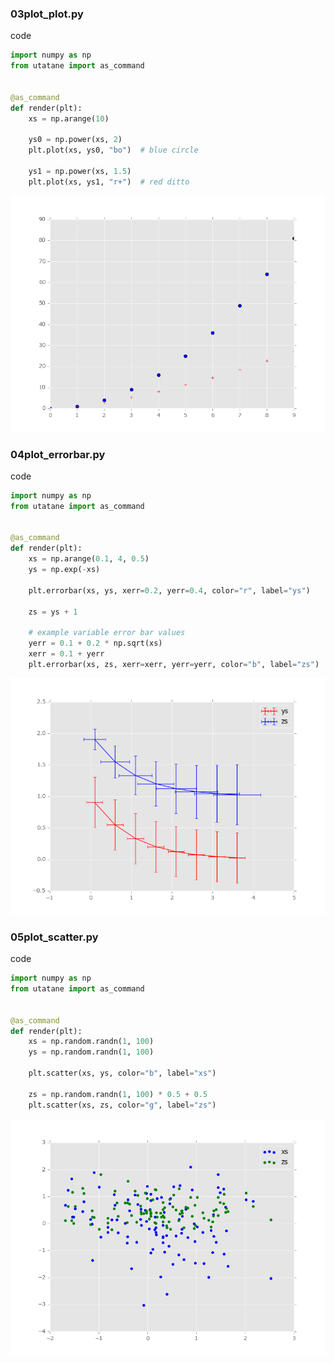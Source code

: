 
### 03plot_plot.py

code

```python
import numpy as np
from utatane import as_command


@as_command
def render(plt):
    xs = np.arange(10)

    ys0 = np.power(xs, 2)
    plt.plot(xs, ys0, "bo")  # blue circle

    ys1 = np.power(xs, 1.5)
    plt.plot(xs, ys1, "r+")  # red ditto

```

![result](03plot_plot.png)


### 04plot_errorbar.py

code

```python
import numpy as np
from utatane import as_command


@as_command
def render(plt):
    xs = np.arange(0.1, 4, 0.5)
    ys = np.exp(-xs)

    plt.errorbar(xs, ys, xerr=0.2, yerr=0.4, color="r", label="ys")

    zs = ys + 1

    # example variable error bar values
    yerr = 0.1 + 0.2 * np.sqrt(xs)
    xerr = 0.1 + yerr
    plt.errorbar(xs, zs, xerr=xerr, yerr=yerr, color="b", label="zs")

```

![result](04plot_errorbar.png)


### 05plot_scatter.py

code

```python
import numpy as np
from utatane import as_command


@as_command
def render(plt):
    xs = np.random.randn(1, 100)
    ys = np.random.randn(1, 100)

    plt.scatter(xs, ys, color="b", label="xs")

    zs = np.random.randn(1, 100) * 0.5 + 0.5
    plt.scatter(xs, zs, color="g", label="zs")

```

![result](05plot_scatter.png)

